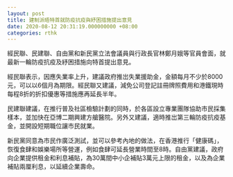 ```yaml
---
layout: post
title: 建制派晤特首就防疫抗疫與紓困措施提出意見
date: 2020-08-12 20:31:19.000000000 +08:00
categories: rthk
---
```


經民聯、民建聯、自由黨和新民黨立法會議員與行政長官林鄭月娥等官員會面，就最新一輪防疫抗疫及紓困措施向特首提出意見。

經民聯表示，因應失業率上升，建議政府推岀失業援助金，金額每月不少於8000元，可以以6個月為期限。經民聯又建議，減免公司登記註冊牌照費用和港鐵現時每程8折的折扣優惠等措施應再延長半年。

民建聯建議，在推行普及社區檢驗計劃的同時，於各區設立專業團隊協助市民採集樣本，並加快在亞博二期興建方艙醫院。另外又建議，適時推岀第三輪防疫抗疫基金，並開設短期職位讓市民就業。

新民黨同意為市民作廣泛測試，並可以參考內地的做法，在香港推行「健康碼」，恢復食肆和娛樂場所等營運，例如食肆可延長營業時間至8時。自由黨建議，政府向企業提供租金和利息補貼，為30萬間中小企補貼3萬元上限的租金，以及為企業補貼兩厘利息，以延續企業壽命。

